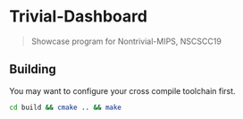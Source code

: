 # Trivial-Dashboard
> Showcase program for Nontrivial-MIPS, NSCSCC19

## Building
You may want to configure your cross compile toolchain first.

```bash
cd build && cmake .. && make
```

